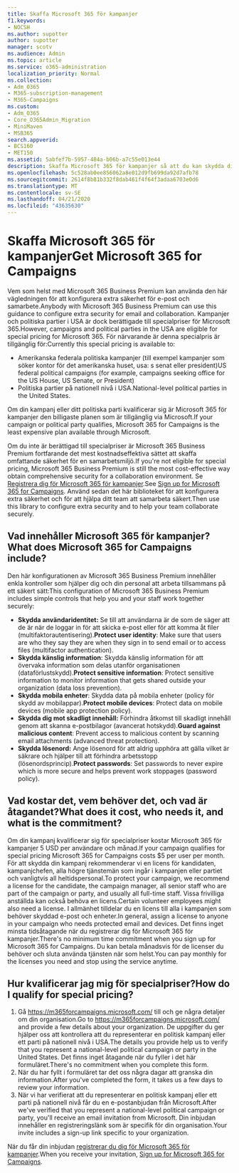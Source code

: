 ```yaml
---
title: Skaffa Microsoft 365 för kampanjer
f1.keywords:
- NOCSH
ms.author: supotter
author: supotter
manager: scotv
ms.audience: Admin
ms.topic: article
ms.service: o365-administration
localization_priority: Normal
ms.collection:
- Adm_O365
- M365-subscription-management
- M365-Campaigns
ms.custom:
- Adm_O365
- Core_O365Admin_Migration
- MiniMaven
- MSB365
search.appverid:
- BCS160
- MET150
ms.assetid: 5abfef7b-5957-484a-b06b-a7c55e013e44
description: Skaffa Microsoft 365 för kampanjer så att du kan skydda din kampanj från cybersäkerhetshot mot e-post, data och kommunikation.
ms.openlocfilehash: 5c528ab0ee856062a8e012d9fb699da92d7afb78
ms.sourcegitcommit: 2614f8b81b332f8dab461f4f64f3adaa6703e0d6
ms.translationtype: MT
ms.contentlocale: sv-SE
ms.lasthandoff: 04/21/2020
ms.locfileid: "43635630"
---
```

# <a name="get-microsoft-365-for-campaigns"></a><span data-ttu-id="d5296-103">Skaffa Microsoft 365 för kampanjer</span><span class="sxs-lookup"><span data-stu-id="d5296-103">Get Microsoft 365 for Campaigns</span></span>

<span data-ttu-id="d5296-104">Vem som helst med Microsoft 365 Business Premium kan använda den här vägledningen för att konfigurera extra säkerhet för e-post och samarbete.</span><span class="sxs-lookup"><span data-stu-id="d5296-104">Anybody with Microsoft 365 Business Premium can use this guidance to configure extra security for email and collaboration.</span></span> <span data-ttu-id="d5296-105">Kampanjer och politiska partier i USA är dock berättigade till specialpriser för Microsoft 365.</span><span class="sxs-lookup"><span data-stu-id="d5296-105">However, campaigns and political parties in the USA are eligible for special pricing for Microsoft 365.</span></span> <span data-ttu-id="d5296-106">För närvarande är denna specialpris är tillgänglig för:</span><span class="sxs-lookup"><span data-stu-id="d5296-106">Currently this special pricing is available to:</span></span>
- <span data-ttu-id="d5296-107">Amerikanska federala politiska kampanjer (till exempel kampanjer som söker kontor för det amerikanska huset, usa: s senat eller president)</span><span class="sxs-lookup"><span data-stu-id="d5296-107">US federal political campaigns (for example, campaigns seeking office for the US House, US Senate, or President)</span></span>
- <span data-ttu-id="d5296-108">Politiska partier på nationell nivå i USA.</span><span class="sxs-lookup"><span data-stu-id="d5296-108">National-level political parties in the United States.</span></span>

<span data-ttu-id="d5296-109">Om din kampanj eller ditt politiska parti kvalificerar sig är Microsoft 365 för kampanjer den billigaste planen som är tillgänglig via Microsoft.</span><span class="sxs-lookup"><span data-stu-id="d5296-109">If your campaign or political party qualifies, Microsoft 365 for Campaigns is the least expensive plan available through Microsoft.</span></span>  

<span data-ttu-id="d5296-110">Om du inte är berättigad till specialpriser är Microsoft 365 Business Premium fortfarande det mest kostnadseffektiva sättet att skaffa omfattande säkerhet för en samarbetsmiljö.</span><span class="sxs-lookup"><span data-stu-id="d5296-110">If you're not eligible for special pricing, Microsoft 365 Business Premium is still the most cost-effective way obtain comprehensive security for a collaboration environment.</span></span> <span data-ttu-id="d5296-111">Se [Registrera dig för Microsoft 365 för kampanjer](m365-campaigns-sign-up.md).</span><span class="sxs-lookup"><span data-stu-id="d5296-111">See [Sign up for Microsoft 365 for Campaigns](m365-campaigns-sign-up.md).</span></span> <span data-ttu-id="d5296-112">Använd sedan det här biblioteket för att konfigurera extra säkerhet och för att hjälpa ditt team att samarbeta säkert.</span><span class="sxs-lookup"><span data-stu-id="d5296-112">Then use this library to configure extra security and to help your team collaborate securely.</span></span> 

## <a name="what-does-microsoft-365-for-campaigns-include"></a><span data-ttu-id="d5296-113">Vad innehåller Microsoft 365 för kampanjer?</span><span class="sxs-lookup"><span data-stu-id="d5296-113">What does Microsoft 365 for Campaigns include?</span></span>
<span data-ttu-id="d5296-114">Den här konfigurationen av Microsoft 365 Business Premium innehåller enkla kontroller som hjälper dig och din personal att arbeta tillsammans på ett säkert sätt:</span><span class="sxs-lookup"><span data-stu-id="d5296-114">This configuration of Microsoft 365 Business Premium includes simple controls that help you and your staff work together securely:</span></span> 
- <span data-ttu-id="d5296-115">**Skydda användaridentitet:** Se till att användarna är de som de säger att de är när de loggar in för att skicka e-post eller för att komma åt filer (multifaktorautentisering).</span><span class="sxs-lookup"><span data-stu-id="d5296-115">**Protect user identity**: Make sure that users are who they say they are when they sign in to send email or to access files (multifactor authentication).</span></span>
- <span data-ttu-id="d5296-116">**Skydda känslig information**: Skydda känslig information för att övervaka information som delas utanför organisationen (dataförlustskydd).</span><span class="sxs-lookup"><span data-stu-id="d5296-116">**Protect sensitive information**: Protect sensitive information to monitor information that gets shared outside your organization (data loss prevention).</span></span>
- <span data-ttu-id="d5296-117">**Skydda mobila enheter**: Skydda data på mobila enheter (policy för skydd av mobilappar).</span><span class="sxs-lookup"><span data-stu-id="d5296-117">**Protect mobile devices**: Protect data on mobile devices (mobile app protection policy).</span></span>
- <span data-ttu-id="d5296-118">**Skydda dig mot skadligt innehåll:** Förhindra åtkomst till skadligt innehåll genom att skanna e-postbilagor (avancerat hotskydd).</span><span class="sxs-lookup"><span data-stu-id="d5296-118">**Guard against malicious content**: Prevent access to malicious content by scanning email attachments (advanced threat protection).</span></span>
- <span data-ttu-id="d5296-119">**Skydda lösenord:** Ange lösenord för att aldrig upphöra att gälla vilket är säkrare och hjälper till att förhindra arbetsstopp (lösenordsprincip).</span><span class="sxs-lookup"><span data-stu-id="d5296-119">**Protect passwords**: Set passwords to never expire which is more secure and helps prevent work stoppages (password policy).</span></span> 


## <a name="what-does-it-cost-who-needs-it-and-what-is-the-commitment"></a><span data-ttu-id="d5296-120">Vad kostar det, vem behöver det, och vad är åtagandet?</span><span class="sxs-lookup"><span data-stu-id="d5296-120">What does it cost, who needs it, and what is the commitment?</span></span>
<span data-ttu-id="d5296-121">Om din kampanj kvalificerar sig för specialpriser kostar Microsoft 365 för kampanjer 5 USD per användare och månad.</span><span class="sxs-lookup"><span data-stu-id="d5296-121">If your campaign qualifies for special pricing Microsoft 365 for Campaigns costs $5 per user per month.</span></span> <span data-ttu-id="d5296-122">För att skydda din kampanj rekommenderar vi en licens för kandidaten, kampanjchefen, alla högre tjänstemän som ingår i kampanjen eller partiet och vanligtvis all heltidspersonal.</span><span class="sxs-lookup"><span data-stu-id="d5296-122">To protect your campaign, we recommend a license for the candidate, the campaign manager, all senior staff who are part of the campaign or party, and usually all full-time staff.</span></span> <span data-ttu-id="d5296-123">Vissa frivilliga anställda kan också behöva en licens.</span><span class="sxs-lookup"><span data-stu-id="d5296-123">Certain volunteer employees might also need a license.</span></span> <span data-ttu-id="d5296-124">I allmänhet tilldelar du en licens till alla i kampanjen som behöver skyddad e-post och enheter.</span><span class="sxs-lookup"><span data-stu-id="d5296-124">In general, assign a license to anyone in your campaign who needs protected email and devices.</span></span>
<span data-ttu-id="d5296-125">Det finns inget minsta tidsåtagande när du registrerar dig för Microsoft 365 för kampanjer.</span><span class="sxs-lookup"><span data-stu-id="d5296-125">There's no minimum time commitment when you sign up for Microsoft 365 for Campaigns.</span></span> <span data-ttu-id="d5296-126">Du kan betala månadsvis för de licenser du behöver och sluta använda tjänsten när som helst.</span><span class="sxs-lookup"><span data-stu-id="d5296-126">You can pay monthly for the licenses you need and stop using the service anytime.</span></span>

## <a name="how-do-i-qualify-for-special-pricing"></a><span data-ttu-id="d5296-127">Hur kvalificerar jag mig för specialpriser?</span><span class="sxs-lookup"><span data-stu-id="d5296-127">How do I qualify for special pricing?</span></span>

1. <span data-ttu-id="d5296-128">Gå https://m365forcampaigns.microsoft.com/ till och ge några detaljer om din organisation.</span><span class="sxs-lookup"><span data-stu-id="d5296-128">Go to https://m365forcampaigns.microsoft.com/ and provide a few details about your organization.</span></span> <span data-ttu-id="d5296-129">De uppgifter du ger hjälper oss att kontrollera att du representerar en politisk kampanj eller ett parti på nationell nivå i USA.</span><span class="sxs-lookup"><span data-stu-id="d5296-129">The details you provide help us to verify that you represent a national-level political campaign or party in the United States.</span></span> <span data-ttu-id="d5296-130">Det finns inget åtagande när du fyller i det här formuläret.</span><span class="sxs-lookup"><span data-stu-id="d5296-130">There's no commitment when you complete this form.</span></span> 
2. <span data-ttu-id="d5296-131">När du har fyllt i formuläret tar det oss några dagar att granska din information.</span><span class="sxs-lookup"><span data-stu-id="d5296-131">After you've completed the form, it takes us a few days to review your information.</span></span> 
3. <span data-ttu-id="d5296-132">När vi har verifierat att du representerar en politisk kampanj eller ett parti på nationell nivå får du en e-postanbjudan från Microsoft.</span><span class="sxs-lookup"><span data-stu-id="d5296-132">After we've verified that you represent a national-level political campaign or party, you'll receive an email invitation from Microsoft.</span></span> <span data-ttu-id="d5296-133">Din inbjudan innehåller en registreringslänk som är specifik för din organisation.</span><span class="sxs-lookup"><span data-stu-id="d5296-133">Your invite includes a sign-up link specific to your organization.</span></span> 

<span data-ttu-id="d5296-134">När du får din inbjudan [registrerar du dig för Microsoft 365 för kampanjer](m365-campaigns-sign-up.md).</span><span class="sxs-lookup"><span data-stu-id="d5296-134">When you receive your invitation, [Sign up for Microsoft 365 for Campaigns](m365-campaigns-sign-up.md).</span></span>



